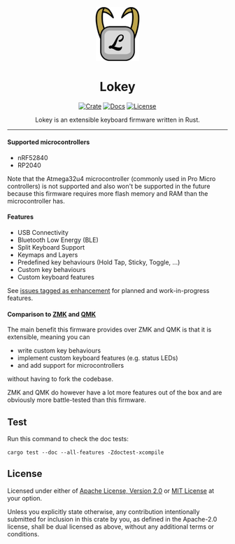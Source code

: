 <div align="center">
  <img src="logo.png" width="100"/>
  <h1>Lokey</h1>
</div>

<div align="center">

[![Crate](https://img.shields.io/crates/v/lokey?logo=rust)](https://crates.io/crates/lokey)
[![Docs](https://img.shields.io/static/v1?label=docs&message=latest&color=yellow&logo=docs.rs)](https://docs.rs/lokey)
[![License](https://img.shields.io/crates/l/lokey)](https://github.com/nn1ks/lokey#license)

</div>

<div align="center">
Lokey is an extensible keyboard firmware written in Rust.
</div>

---

#### Supported microcontrollers

- nRF52840
- RP2040

Note that the Atmega32u4 microcontroller (commonly used in Pro Micro controllers) is not supported and also won't be supported in the future because this firmware requires more flash memory and RAM than the microcontroller has.

#### Features

- USB Connectivity
- Bluetooth Low Energy (BLE)
- Split Keyboard Support
- Keymaps and Layers
- Predefined key behaviours (Hold Tap, Sticky, Toggle, ...)
- Custom key behaviours
- Custom keyboard features

See [issues tagged as enhancement](https://github.com/nn1ks/lokey/labels/enhancement) for planned and work-in-progress features.

#### Comparison to [ZMK](https://zmk.dev) and [QMK](https://qmk.fm)

The main benefit this firmware provides over ZMK and QMK is that it  is extensible, meaning you can

- write custom key behaviours
- implement custom keyboard features (e.g. status LEDs)
- and add support for microcontrollers

without having to fork the codebase.

ZMK and QMK do however have a lot more features out of the box and are obviously more battle-tested than this firmware.

## Test

Run this command to check the doc tests:

```
cargo test --doc --all-features -Zdoctest-xcompile
```

## License

Licensed under either of [Apache License, Version 2.0] or [MIT License] at your option.

[Apache License, Version 2.0]: https://github.com/nn1ks/lokey/blob/master/LICENSE-APACHE
[MIT License]: https://github.com/nn1ks/lokey/blob/master/LICENSE-MIT

Unless you explicitly state otherwise, any contribution intentionally submitted for inclusion in
this crate by you, as defined in the Apache-2.0 license, shall be dual licensed as above, without
any additional terms or conditions.
